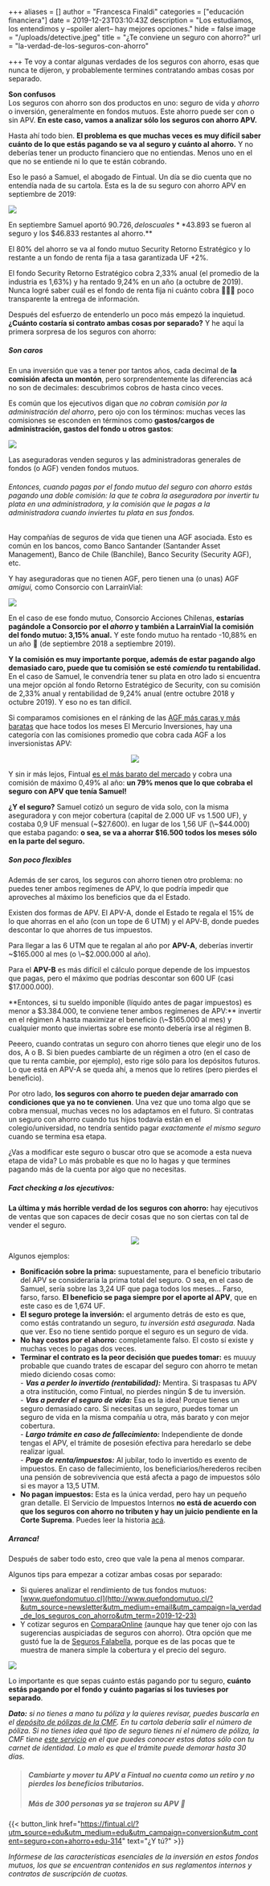+++
aliases = []
author = "Francesca Finaldi"
categories = ["educación financiera"]
date = 2019-12-23T03:10:43Z
description = "Los estudiamos, los entendimos y –spoiler alert– hay mejores opciones."
hide = false
image = "/uploads/detective.jpeg"
title = "¿Te conviene un seguro con ahorro?"
url = "la-verdad-de-los-seguros-con-ahorro"

+++
Te voy a contar algunas verdades de los seguros con ahorro, esas que nunca te dijeron, y probablemente termines contratando ambas cosas por separado.

**Son confusos**  
Los seguros con ahorro son dos productos en uno: seguro de vida y _ahorro_ o inversión, generalmente en fondos mutuos. Este ahorro puede ser con o sin APV. **En este caso, vamos a analizar sólo los seguros con ahorro APV.**

Hasta ahí todo bien. **El problema es que muchas veces es muy difícil saber cuánto de lo que estás pagando se va al seguro y cuánto al ahorro.** Y no deberías tener un producto financiero que no entiendas. Menos uno en el que no se entiende ni lo que te están cobrando.

Eso le pasó a Samuel, el abogado de Fintual. Un día se dio cuenta que no entendía nada de su cartola. Esta es la de su seguro con ahorro APV en septiembre de 2019:

![](/uploads/CartolaSept.png)

En septiembre Samuel aportó $90.726, de los cuales **$43.893 se fueron al seguro y los $46.833 restantes al ahorro.**

El 80% del ahorro se va al fondo mutuo Security Retorno Estratégico y lo restante a un fondo de renta fija a tasa garantizada UF +2%.

El fondo Security Retorno Estratégico cobra 2,33% anual (el promedio de la industria es 1,63%) y ha rentado 9,24% en un año (a octubre de 2019). Nunca logré saber cuál es el fondo de renta fija ni cuánto cobra 🤷🏽‍♀️ poco transparente la entrega de información.

Después del esfuerzo de entenderlo un poco más empezó la inquietud. **¿Cuánto costaría si contrato ambas cosas por separado?** Y he aquí la primera sorpresa de los seguros con ahorro:

##### Son caros

En una inversión que vas a tener por tantos años, cada decimal de **la comisión afecta un montón**, pero sorprendentemente las diferencias acá no son de decimales: descubrimos cobros de hasta cinco veces.

Es común que los ejecutivos digan que _no cobran comisión por la administración del ahorro_, pero ojo con los términos: muchas veces las comisiones se esconden en términos como **gastos/cargos de administración, gastos del fondo u otros gastos**:

![](/uploads/comisionffmm.png)

Las aseguradoras venden seguros y las administradoras generales de fondos (o AGF) venden fondos mutuos.

###### Entonces, cuando pagas por el fondo mutuo del seguro con ahorro estás pagando una doble comisión: la que te cobra la aseguradora por invertir tu plata en una administradora, y la comisión que le pagas a la administradora cuando inviertes tu plata en sus fondos.

Hay compañías de seguros de vida que tienen una AGF asociada. Esto es común en los bancos, como Banco Santander (Santander Asset Management), Banco de Chile (Banchile), Banco Security (Security AGF), etc.

Y hay aseguradoras que no tienen AGF, pero tienen una (o unas) AGF _amigui,_ como Consorcio con LarrainVial:

![](/uploads/consorcioaccioneschilenas.png)

En el caso de ese fondo mutuo, Consorcio Acciones Chilenas, **estarías pagándole a Consorcio por el _ahorro_ y también a LarrainVial la comisión del fondo mutuo: 3,15% anual.** Y este fondo mutuo ha rentado -10,88% en un año 🙈 (de septiembre 2018 a septiembre 2019).

**Y la comisión es muy importante porque, además de estar pagando algo demasiado caro, puede que tu comisión se esté _comiendo_ tu rentabilidad.**  
En el caso de Samuel, le convendría tener su plata en otro lado si encuentra una mejor opción al fondo Retorno Estratégico de Security, con su comisión de 2,33% anual y rentabilidad de 9,24% anual (entre octubre 2018 y octubre 2019). Y eso no es tan difícil.

Si comparamos comisiones en el ránking de las [AGF más caras y más baratas](https://www.elmercurio.com/Inversiones/Noticias/Analisis/2019/11/22/Las-AGF-mas-cara-y-mas-baratas-en-octubre.aspx?&utm_source=newsletter&utm_medium=email&utm_campaign=la_verdad_de_los_seguros_con_ahorro&utm_term=2019-12-23) que hace todos los meses El Mercurio Inversiones, hay una categoría con las comisiones promedio que cobra cada AGF a los inversionistas APV:

<div style="text-align:center"> <figure> <img src="/uploads/cobrosAPV.png"> </figure> </div>

Y sin ir más lejos, Fintual [es el más barato del mercado](https://www.elmercurio.com/Inversiones/Noticias/Analisis/2019/01/25/Nueva-serie-APV-de-fondos-mutuos-de-Fintual-es-la-mas-barata-del-mercado.aspx?&utm_source=newsletter&utm_medium=email&utm_campaign=la_verdad_de_los_seguros_con_ahorro&utm_term=2019-12-23) y cobra una comisión de máximo 0,49% al año: **un 79% menos que lo que cobraba el seguro con APV que tenía Samuel!**

**¿Y el seguro?** Samuel cotizó un seguro de vida solo, con la misma aseguradora y con mejor cobertura (capital de 2.000 UF vs 1.500 UF), y costaba 0,9 UF mensual (\~$27.600). en lugar de los 1,56 UF (\~$44.000) que estaba pagando: **o sea, se va a ahorrar $16.500 todos los meses sólo en la parte del seguro.**

##### Son poco flexibles

Además de ser caros, los seguros con ahorro tienen otro problema: no puedes tener ambos regímenes de APV, lo que podría impedir que aproveches al máximo los beneficios que da el Estado.

Existen dos formas de APV. El APV-A, donde el Estado te regala el 15% de lo que ahorras en el año (con un tope de 6 UTM) y el APV-B, donde puedes descontar lo que ahorres de tus impuestos.

Para llegar a las 6 UTM que te regalan al año por **APV-A**, deberías invertir \~$165.000 al mes (o \~$2.000.000 al año).

Para el **APV-B** es más difícil el cálculo porque depende de los impuestos que pagas, pero el máximo que podrías descontar son 600 UF (casi $17.000.000).

**Entonces, si tu sueldo imponible (líquido antes de pagar impuestos) es menor a $3.384.000, te conviene tener ambos regímenes de APV:** invertir en el régimen A hasta maximizar el beneficio (\~$165.000 al mes) y cualquier monto que inviertas sobre ese monto debería irse al régimen B.

Peeero, cuando contratas un seguro con ahorro tienes que elegir uno de los dos, A o B. Si bien puedes cambiarte de un régimen a otro (en el caso de que tu renta cambie, por ejemplo), esto rige sólo para los depósitos futuros. Lo que está en APV-A se queda ahí, a menos que lo retires (pero pierdes el beneficio).

Por otro lado, **los seguros con ahorro te pueden dejar amarrado con condiciones que ya no te convienen**. Una vez que uno toma algo que se cobra mensual, muchas veces no los adaptamos en el futuro. Si contratas un seguro con ahorro cuando tus hijos todavía están en el colegio/universidad, no tendría sentido pagar _exactamente el mismo seguro_ cuando se termina esa etapa.

¿Vas a modificar este seguro o buscar otro que se acomode a esta nueva etapa de vida? Lo más probable es que no lo hagas y que termines pagando más de la cuenta por algo que no necesitas.

##### Fact checking a los ejecutivos:

**La última y más horrible verdad de los seguros con ahorro:** hay ejecutivos de ventas que son capaces de decir cosas que no son ciertas con tal de vender el seguro.

<div style="text-align:center"> <figure> <img src="/uploads/pinocho.jpeg"> </figure> </div>

Algunos ejemplos:

* **Bonificación sobre la prima:** supuestamente, para el beneficio tributario del APV se consideraría la prima total del seguro. O sea, en el caso de Samuel, sería sobre las 3,24 UF que paga todos los meses… Farso, farso, farso. **El beneficio se paga siempre por el aporte al APV**, que en este caso es de 1,674 UF.
* **El seguro protege la inversión:** el argumento detrás de esto es que, como estás contratando un seguro, _tu inversión está asegurada_. Nada que ver. Eso no tiene sentido porque el seguro es un seguro de vida.
* **No hay costos por el ahorro:** completamente falso. El costo sí existe y muchas veces lo pagas dos veces.
* **Terminar el contrato es la peor decisión que puedes tomar:** es muuuy probable que cuando trates de escapar del seguro con ahorro te metan miedo diciendo cosas como:  
  \- **_Vas a perder lo invertido (rentabilidad):_** Mentira. Si traspasas tu APV a otra institución, como Fintual, no pierdes ningún $ de tu inversión.  
  \- **_Vas a perder el seguro de vida:_** Esa es la idea! Porque tienes un seguro demasiado caro. Si necesitas un seguro, puedes tomar un seguro de vida en la misma compañía u otra, más barato y con mejor cobertura.  
  \- **_Largo trámite en caso de fallecimiento:_** Independiente de donde tengas el APV, el trámite de posesión efectiva para heredarlo se debe realizar igual.  
  \- **_Pago de renta/impuestos:_** Al jubilar, todo lo invertido es exento de impuestos. En caso de fallecimiento, los beneficiarios/herederos reciben una pensión de sobrevivencia que está afecta a pago de impuestos sólo si es mayor a 13,5 UTM.
* **No pagan impuestos:** Esta es la única verdad, pero hay un pequeño gran detalle. El Servicio de Impuestos Internos **no está de acuerdo con que los seguros con ahorro no tributen y hay un juicio pendiente en la Corte Suprema**. Puedes leer la historia [acá](https://edu.fintual.cl/pagan-impuestos-los-seguros-con-ahorro/?&utm_source=newsletter&utm_medium=email&utm_campaign=la_verdad_de_los_seguros_con_ahorro&utm_term=2019-12-23).

##### Arranca!

Después de saber todo esto, creo que vale la pena al menos comparar.

Algunos tips para empezar a cotizar ambas cosas por separado:

* Si quieres analizar el rendimiento de tus fondos mutuos: [www.quefondomutuo.cl](http://www.quefondomutuo.cl/?&utm_source=newsletter&utm_medium=email&utm_campaign=la_verdad_de_los_seguros_con_ahorro&utm_term=2019-12-23)
* Y cotizar seguros en [ComparaOnline](https://www.comparaonline.cl/seguro-de-vida?&utm_source=newsletter&utm_medium=email&utm_campaign=la_verdad_de_los_seguros_con_ahorro&utm_term=2019-12-23) [(](https://www.comparaonline.cl/seguro-de-vida?&utm_source=newsletter&utm_medium=email&utm_campaign=la_verdad_de_los_seguros_con_ahorro&utm_term=2019-12-23)aunque hay que tener ojo con las sugerencias auspiciadas de seguros con ahorro). Otra opción que me gustó fue la de [Seguros Falabella](https://web.segurosfalabella.com/cl/vida/full/?&utm_source=newsletter&utm_medium=email&utm_campaign=la_verdad_de_los_seguros_con_ahorro&utm_term=2019-12-23), porque es de las pocas que te muestra de manera simple la cobertura y el precio del seguro.

![](/uploads/segurosfalabella.png)

Lo importante es que sepas cuánto estás pagando por tu seguro, **cuánto estás pagando por el fondo y cuánto pagarías si los tuvieses por separado**.

**_Dato:_** _si no tienes a mano tu póliza y la quieres revisar, puedes buscarla en el_ [_depósito de pólizas de la CMF_](http://www.cmfchile.cl/institucional/mercados/deposito_polizas.php?mercado=S&utm_source=newsletter&utm_medium=email&utm_campaign=la_verdad_de_los_seguros_con_ahorro&utm_term=2019-12-23)_. En tu cartola debería salir el número de póliza. Si no tienes idea qué tipo de seguro tienes ni el número de póliza, la CMF tiene_ [_este servicio_](http://www.cmfchile.cl/mascerca/601/w3-article-20320.html?&utm_source=newsletter&utm_medium=email&utm_campaign=la_verdad_de_los_seguros_con_ahorro&utm_term=2019-12-23) _en el que puedes conocer estos datos sólo con tu carnet de identidad. Lo malo es que el trámite puede demorar hasta 30 días._

> ##### Cambiarte y mover tu APV a Fintual no cuenta como un retiro y no pierdes los beneficios tributarios.
>
> ##### Más de 300 personas ya se trajeron su APV 🚀

  
{{< button_link href="https://fintual.cl/?utm_source=edu&utm_medium=edu&utm_campaign=conversion&utm_content=seguro+con+ahorro+edu-314" text="¿Y tú?" >}}

_Infórmese de las características esenciales de la inversión en estos fondos mutuos, los que se encuentran contenidos en sus reglamentos internos y contratos de suscripción de cuotas._